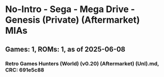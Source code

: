 # No-Intro - Sega - Mega Drive - Genesis (Private) (Aftermarket) MIAs
## Games: 1, ROMs: 1, as of 2025-06-08

### Retro Games Hunters (World) (v0.20) (Aftermarket) (Unl).md, CRC: 691e5c88
